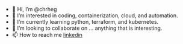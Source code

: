 - 👋 Hi, I’m @chrheg
- 👀 I’m interested in coding, containerization, cloud, and automation. 
- 🌱 I’m currently learning python, terraform, and kubernetes.
- 💞️ I’m looking to collaborate on ... anything that is interesting.
- 📫 How to reach me [linkedin](https://www.linkedin.com/in/christian-heggland-456a975a/)

<!---
![Chrheg's GitHub stats](https://github-readme-stats.vercel.app/api?username=chrheg&show_icons=true&theme=dark&count_private=true)
--->
<!---
chrheg/chrheg is a ✨ special ✨ repository because its `README.md` (this file) appears on your GitHub profile.
You can click the Preview link to take a look at your changes.
--->
